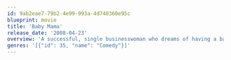 ```yaml
---
id: 9ab2eae7-79b2-4e99-993a-4d748360e95c
blueprint: movie
title: 'Baby Mama'
release_date: '2008-04-23'
overview: 'A successful, single businesswoman who dreams of having a baby discovers she is infertile and hires a working class woman to be her unlikely surrogate.'
genres: '[{"id": 35, "name": "Comedy"}]'
---
```

